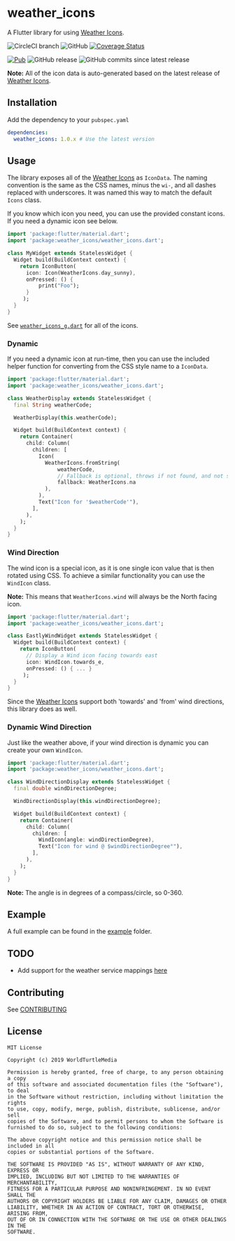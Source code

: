 # weather_icons

A Flutter library for using [Weather Icons](https://erikflowers.github.io/weather-icons/).

![CircleCI branch](https://img.shields.io/circleci/project/github/worldturtlemedia/weather_icons/master.svg?label=release%20build) ![GitHub](https://img.shields.io/github/license/worldturtlemedia/weather_icons.svg) [![Coverage Status](https://coveralls.io/repos/github/worldturtlemedia/weather_icons/badge.svg?branch=master)](https://coveralls.io/github/worldturtlemedia/weather_icons?branch=master)

[![Pub](https://img.shields.io/pub/v/weather_icons.svg?style=flat-square)](https://pub.dartlang.org/packages/weather_icons) ![GitHub release](https://img.shields.io/github/release/worldturtlemedia/weather_icons.svg?label=gh-release) ![GitHub commits since latest release](https://img.shields.io/github/commits-since/worldturtlemedia/weather_icons/latest/master.svg)

**Note:** All of the icon data is auto-generated based on the latest release of [Weather Icons](https://github.com/erikflowers/weather-icons/releases).

## Installation

Add the dependency to your `pubspec.yaml`

```yaml
dependencies:
  weather_icons: 1.0.x # Use the latest version
```

## Usage

The library exposes all of the [Weather Icons](https://erikflowers.github.io/weather-icons/) as `IconData`. The naming convention is the same as the CSS names, minus the `wi-`, and all dashes replaced with underscores. It was named this way to match the default `Icons` class.

If you know which icon you need, you can use the provided constant icons. If you need a dynamic icon see below.

```dart
import 'package:flutter/material.dart';
import 'package:weather_icons/weather_icons.dart';

class MyWidget extends StatelessWidget {
  Widget build(BuildContext context) {
    return IconButton(
      icon: Icon(WeatherIcons.day_sunny),
      onPressed: () {
          print("Foo");
      }
     );
  }
}
```

See [`weather_icons_g.dart`](https://github.com/worldturtlemedia/weather_icons/blob/master/lib/src/weather_icons_g.dart) for all of the icons.

### Dynamic

If you need a dynamic icon at run-time, then you can use the included helper function for converting from the CSS style name to a `IconData`.

```dart
import 'package:flutter/material.dart';
import 'package:weather_icons/weather_icons.dart';

class WeatherDisplay extends StatelessWidget {
  final String weatherCode;

  WeatherDisplay(this.weatherCode);

  Widget build(BuildContext context) {
    return Container(
      child: Column(
        children: [
          Icon(
            WeatherIcons.fromString(
                weatherCode,
                // Fallback is optional, throws if not found, and not supplied.
                fallback: WeatherIcons.na
            ),
          ),
          Text("Icon for '$weatherCode'"),
        ],
      ),
    );
  }
}
```

### Wind Direction

The wind icon is a special icon, as it is one single icon value that is then rotated using CSS. To achieve a similar functionality you can use the `WindIcon` class.

**Note:** This means that `WeatherIcons.wind` will always be the North facing icon.

```dart
import 'package:flutter/material.dart';
import 'package:weather_icons/weather_icons.dart';

class EastlyWindWidget extends StatelessWidget {
  Widget build(BuildContext context) {
    return IconButton(
      // Display a Wind icon facing towards east
      icon: WindIcon.towards_e,
      onPressed: () { ... }
     );
  }
}
```

Since the [Weather Icons](https://github.com/erikflowers/weather-icons) support both 'towards' and 'from' wind directions, this library does as well.

### Dynamic Wind Direction

Just like the weather above, if your wind direction is dynamic you can create your own `WindIcon`.

```dart
import 'package:flutter/material.dart';
import 'package:weather_icons/weather_icons.dart';

class WindDirectionDisplay extends StatelessWidget {
  final double windDirectionDegree;

  WindDirectionDisplay(this.windDirectionDegree);

  Widget build(BuildContext context) {
    return Container(
      child: Column(
        children: [
          WindIcon(angle: windDirectionDegree),
          Text("Icon for wind @ $windDirectionDegree°"),
        ],
      ),
    );
  }
}
```

**Note:** The angle is in degrees of a compass/circle, so 0-360.

## Example

A full example can be found in the [example](https://github.com/worldturtlemedia/weather_icons/tree/master/example) folder.

## TODO

- Add support for the weather service mappings [here](https://erikflowers.github.io/weather-icons/api-list.html)

## Contributing

See [CONTRIBUTING](https://github.com/worldturtlemedia/weather_icons/blob/master/CONTRIBUTING.md)

## License

```text
MIT License

Copyright (c) 2019 WorldTurtleMedia

Permission is hereby granted, free of charge, to any person obtaining a copy
of this software and associated documentation files (the "Software"), to deal
in the Software without restriction, including without limitation the rights
to use, copy, modify, merge, publish, distribute, sublicense, and/or sell
copies of the Software, and to permit persons to whom the Software is
furnished to do so, subject to the following conditions:

The above copyright notice and this permission notice shall be included in all
copies or substantial portions of the Software.

THE SOFTWARE IS PROVIDED "AS IS", WITHOUT WARRANTY OF ANY KIND, EXPRESS OR
IMPLIED, INCLUDING BUT NOT LIMITED TO THE WARRANTIES OF MERCHANTABILITY,
FITNESS FOR A PARTICULAR PURPOSE AND NONINFRINGEMENT. IN NO EVENT SHALL THE
AUTHORS OR COPYRIGHT HOLDERS BE LIABLE FOR ANY CLAIM, DAMAGES OR OTHER
LIABILITY, WHETHER IN AN ACTION OF CONTRACT, TORT OR OTHERWISE, ARISING FROM,
OUT OF OR IN CONNECTION WITH THE SOFTWARE OR THE USE OR OTHER DEALINGS IN THE
SOFTWARE.

```
